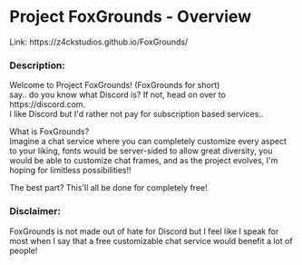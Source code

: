# Project FoxGrounds - Overview
<p>Link: <a id="PFGLink">https://z4ckstudios.github.io/FoxGrounds/</a></p>

### Description:
<div>Welcome to Project FoxGrounds! (FoxGrounds for short)</div>
<div>say.. do you know what Discord is? If not, head on over to https://discord.com.</div>
<div>I like Discord but I'd rather not pay for subscription based services..</div>

<p></p>
<div>What is FoxGrounds?</div>
<div>Imagine a chat service where you can completely customize every aspect to your liking,
  fonts would be server-sided to allow great diversity,
  you would be able to customize chat frames,
and as the project evolves, I'm hoping for limitless possibilities!!</div>

<p></p>
<div>The best part? This'll all be done for completely free!</div>

### Disclaimer:
<p>FoxGrounds is not made out of hate for Discord but I feel like I speak for most when I say that a free customizable chat service would benefit a lot of people!</p>

<html>
<head>
</head>
<body>
  <script>
  var PFGLink = document.getElementById("PFGLink");
  
  PFGLink.addEventListener("click", () => {
    window.open("https://z4ckstudios.github.io/FoxGrounds/");
  })
  </script>
</body>
</html>

